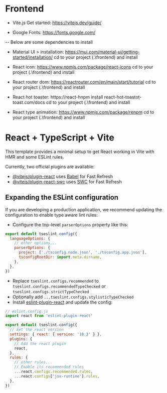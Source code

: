 # Frontend

- Vite.js
  Get started: https://vitejs.dev/guide/

- Google Fonts: https://fonts.google.com/

-- Below are some dependencies to install

- Material UI > installation: https://mui.com/material-ui/getting-started/installation/
  cd to your project (.\frontend\) and install

- React icon: https://www.npmjs.com/package/react-icons
  cd to your project (.\frontend\) and install

- React router dom: https://reactrouter.com/en/main/start/tutorial
  cd to your project (.\frontend\) and install

- React hot toaster: https://react-hnpm install react-hot-toastot-toast.com/docs
  cd to your project (.\frontend\) and install

- React type animation: https://www.npmjs.com/package/renpm
  cd to your project (.\frontend\) and install



# React + TypeScript + Vite

This template provides a minimal setup to get React working in Vite with HMR and some ESLint rules.

Currently, two official plugins are available:

- [@vitejs/plugin-react](https://github.com/vitejs/vite-plugin-react/blob/main/packages/plugin-react/README.md) uses [Babel](https://babeljs.io/) for Fast Refresh
- [@vitejs/plugin-react-swc](https://github.com/vitejs/vite-plugin-react-swc) uses [SWC](https://swc.rs/) for Fast Refresh

## Expanding the ESLint configuration

If you are developing a production application, we recommend updating the configuration to enable type aware lint rules:

- Configure the top-level `parserOptions` property like this:

```js
export default tseslint.config({
  languageOptions: {
    // other options...
    parserOptions: {
      project: ['./tsconfig.node.json', './tsconfig.app.json'],
      tsconfigRootDir: import.meta.dirname,
    },
  },
})
```

- Replace `tseslint.configs.recommended` to `tseslint.configs.recommendedTypeChecked` or `tseslint.configs.strictTypeChecked`
- Optionally add `...tseslint.configs.stylisticTypeChecked`
- Install [eslint-plugin-react](https://github.com/jsx-eslint/eslint-plugin-react) and update the config:

```js
// eslint.config.js
import react from 'eslint-plugin-react'

export default tseslint.config({
  // Set the react version
  settings: { react: { version: '18.3' } },
  plugins: {
    // Add the react plugin
    react,
  },
  rules: {
    // other rules...
    // Enable its recommended rules
    ...react.configs.recommended.rules,
    ...react.configs['jsx-runtime'].rules,
  },
})
```
